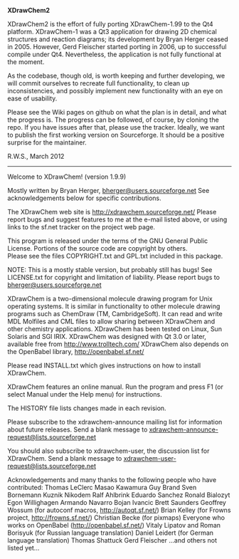 **XDrawChem2**

XDrawChem2 is the effort of fully porting XDrawChem-1.99
to the Qt4 platform. XDrawChem-1 was a Qt3 application for
drawing 2D chemical structures and reaction diagrams; its
development by Bryan Herger ceased in 2005. However, Gerd
Fleischer started porting in 2006, up to successful compile
under Qt4. Nevertheless, the application is not fully functional
at the moment.

As the codebase, though old, is worth keeping and further
developing, we will commit ourselves to recreate full functionality,
to clean up inconsistencies, and possibly implement new functionality
with an eye on ease of usability.

Please see the Wiki pages on github on what the plan is in
detail, and what the progress is. The progress can be followed,
of course, by cloning the repo. If you have issues after that,
please use the tracker. Ideally, we want to publish the first
working version on Sourceforge. It should be a positive surprise
for the maintainer.

R.W.S., March 2012

* * * * *

Welcome to XDrawChem! (version 1.9.9)

Mostly written by Bryan Herger, bherger@users.sourceforge.net
See acknowledgements below for specific contributions.

The XDrawChem web site is http://xdrawchem.sourceforge.net/
Please report bugs and suggest features to me at the e-mail listed above,
or using links to the sf.net tracker on the project web page.

This program is released under the terms of the GNU General Public License.
Portions of the source code are copyright by others.  
Please see the files COPYRIGHT.txt and GPL.txt included in this package.

NOTE:  This is a mostly stable version, but probably still has bugs!
       See LICENSE.txt for copyright and limitation of liability.
       Please report bugs to bherger@users.sourceforge.net

XDrawChem is a two-dimensional molecule drawing program for Unix
operating systems.  It is similar in functionality to other molecule
drawing programs such as ChemDraw (TM, CambridgeSoft).  It can read
and write MDL Molfiles and CML files to allow sharing between
XDrawChem and other chemistry applications.  XDrawChem has been tested
on Linux, Sun Solaris and SGI IRIX.  XDrawChem was designed with Qt
3.0 or later, available free from http://www.trolltech.com/
XDrawChem also depends on the OpenBabel library, http://openbabel.sf.net/

Please read INSTALL.txt which gives instructions on how to install
XDrawChem.

XDrawChem features an online manual.  Run the program and press F1 (or 
select Manual under the Help menu) for instructions.

The HISTORY file lists changes made in each revision.

Please subscribe to the xdrawchem-announce mailing list for
information about future releases.  Send a blank message to
xdrawchem-announce-request@lists.sourceforge.net

You should also subscribe to xdrawchem-user, the discussion list for
XDrawChem.  Send a blank message to
xdrawchem-user-request@lists.sourceforge.net

Acknowledgements and many thanks to the following people who have
contributed:
Thomas LeClerc
Masao Kawamura
Guy Brand
Sven Bornemann
Kuznik Nikodem
Ralf Ahlbrink
Eduardo Sanchez
Ronald Bialozyt
Egon Willighagen 
Armando Navarro
Bojan Ivancic
Brett Saunders
Geoffrey Wossum (for autoconf macros, http://autoqt.sf.net/)
Brian Kelley (for Frowns project, http://frowns.sf.net/)
Christian Becke (for pixmaps)
Everyone who works on OpenBabel (http://openbabel.sf.net/)
Vitaly Lipatov and Roman Borisyuk (for Russian language translation)
Daniel Leidert (for German language translation)
Thomas Shattuck
Gerd Fleischer
...and others not listed yet...
